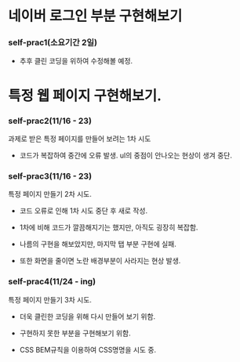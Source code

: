 # 네이버 로그인 부분 구현해보기

### self-prac1(소요기간 2일) 

- 추후 클린 코딩을 위하여 수정해볼 예정.

# 특정 웹 페이지 구현해보기.

### self-prac2(11/16 - 23)
과제로 받은 특정 페이지를 만들어 보려는 1차 시도 

- 코드가 복잡하여 중간에 오류 발생. ul의 중점이 안나오는 현상이 생겨 중단.

### self-prac3(11/16 - 23)
특정 페이지 만들기 2차 시도.

- 코드 오류로 인해 1차 시도 중단 후 새로 작성.

- 1차에 비해 코드가 깔끔해지기는 했지만, 아직도 굉장히 복잡함.

- 나름의 구현을 해보았지만, 마지막 탭 부분 구현에 실패.

- 또한 화면을 줄이면 노란 배경부분이 사라지는 현상 발생.

### self-prac4(11/24 - ing)
특정 페이지 만들기 3차 시도.

- 더욱 클린한 코딩을 위해 다시 만들어 보기 위함.

- 구현하지 못한 부분을 구현해보기 위함.

- CSS BEM규칙을 이용하여 CSS명명을 시도 중.
